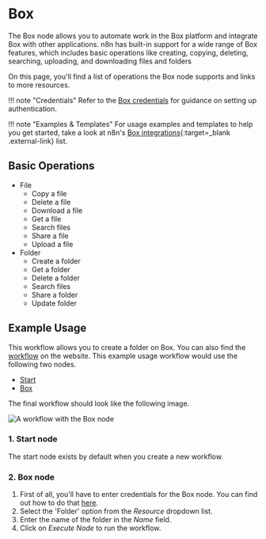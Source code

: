 # Box

The Box node allows you to automate work in the Box platform and integrate Box with other applications. n8n has built-in support for a wide range of Box features, which includes basic operations like creating, copying, deleting, searching, uploading, and downloading files and folders

On this page, you'll find a list of operations the Box node supports and links to more resources.

!!! note "Credentials"
  Refer to the [Box credentials](https://docs.n8n.io/integrations/builtin/credentials/box/) for guidance on setting up authentication. 

!!! note "Examples & Templates"
  For usage examples and templates to help you get started, take a look at n8n's [Box integrations](https://n8n.io/integrations/box/){:target=_blank .external-link} list.
 

## Basic Operations

* File
    * Copy a file
    * Delete a file
    * Download a file
    * Get a file
    * Search files
    * Share a file
    * Upload a file
* Folder
    * Create a folder
    * Get a folder
    * Delete a folder
    * Search files
    * Share a folder
    * Update folder

## Example Usage

This workflow allows you to create a folder on Box. You can also find the [workflow](https://n8n.io/workflows/559) on the website. This example usage workflow would use the following two nodes.
- [Start](/integrations/builtin/core-nodes/n8n-nodes-base.start/)
- [Box]()

The final workflow should look like the following image.

![A workflow with the Box node](/_images/integrations/builtin/app-nodes/box/workflow.png)

### 1. Start node

The start node exists by default when you create a new workflow.

### 2. Box node

1. First of all, you'll have to enter credentials for the Box node. You can find out how to do that [here](/integrations/builtin/credentials/box/).
2. Select the 'Folder' option from the *Resource* dropdown list.
3. Enter the name of the folder in the *Name* field.
4. Click on *Execute Node* to run the workflow.
